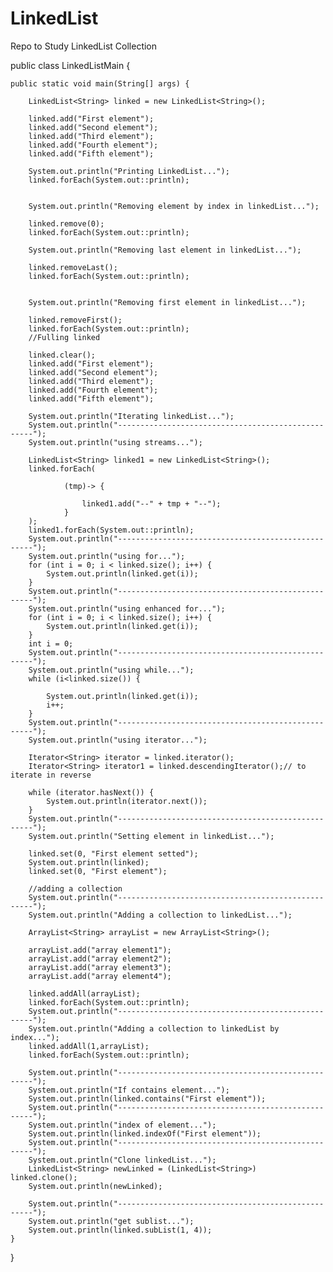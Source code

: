 # LinkedList
Repo to Study LinkedList Collection

public class LinkedListMain {

	public static void main(String[] args) {
		
		LinkedList<String> linked = new LinkedList<String>();
		
		linked.add("First element");
		linked.add("Second element");
		linked.add("Third element");
		linked.add("Fourth element");
		linked.add("Fifth element");

		System.out.println("Printing LinkedList...");
		linked.forEach(System.out::println);
		
		
		System.out.println("Removing element by index in linkedList...");
		
		linked.remove(0);
		linked.forEach(System.out::println);
		
		System.out.println("Removing last element in linkedList...");
		
		linked.removeLast();
		linked.forEach(System.out::println);
		
		
		System.out.println("Removing first element in linkedList...");
		
		linked.removeFirst();
		linked.forEach(System.out::println);
		//Fulling linked
		
		linked.clear();
		linked.add("First element");
		linked.add("Second element");
		linked.add("Third element");
		linked.add("Fourth element");
		linked.add("Fifth element");
		
		System.out.println("Iterating linkedList...");
		System.out.println("---------------------------------------------------");
		System.out.println("using streams...");
		
		LinkedList<String> linked1 = new LinkedList<String>();
		linked.forEach(
				
				(tmp)-> {
					
					linked1.add("--" + tmp + "--");
				}		
		);
		linked1.forEach(System.out::println);
		System.out.println("---------------------------------------------------");
		System.out.println("using for...");
		for (int i = 0; i < linked.size(); i++) {
			System.out.println(linked.get(i));
		}
		System.out.println("---------------------------------------------------");
		System.out.println("using enhanced for...");
		for (int i = 0; i < linked.size(); i++) {
			System.out.println(linked.get(i));
		}
		int i = 0;
		System.out.println("---------------------------------------------------");
		System.out.println("using while...");
		while (i<linked.size()) {
			
			System.out.println(linked.get(i));
			i++;
		}
		System.out.println("---------------------------------------------------");
		System.out.println("using iterator...");
		
		Iterator<String> iterator = linked.iterator();
		Iterator<String> iterator1 = linked.descendingIterator();// to iterate in reverse
		
		while (iterator.hasNext()) {
			System.out.println(iterator.next());			
		}
		System.out.println("---------------------------------------------------");
		System.out.println("Setting element in linkedList...");
		
		linked.set(0, "First element setted");
		System.out.println(linked);
		linked.set(0, "First element");
		
		//adding a collection
		System.out.println("---------------------------------------------------");
		System.out.println("Adding a collection to linkedList...");
		
		ArrayList<String> arrayList = new ArrayList<String>();
		
		arrayList.add("array element1");
		arrayList.add("array element2");
		arrayList.add("array element3");
		arrayList.add("array element4");
		
		linked.addAll(arrayList);
		linked.forEach(System.out::println);
		System.out.println("---------------------------------------------------");
		System.out.println("Adding a collection to linkedList by index...");
		linked.addAll(1,arrayList);
		linked.forEach(System.out::println);
		
		System.out.println("---------------------------------------------------");
		System.out.println("If contains element...");
		System.out.println(linked.contains("First element"));
		System.out.println("---------------------------------------------------");
		System.out.println("index of element...");
		System.out.println(linked.indexOf("First element"));
		System.out.println("---------------------------------------------------");
		System.out.println("Clone linkedList...");
		LinkedList<String> newLinked = (LinkedList<String>) linked.clone();
		System.out.println(newLinked);
		
		System.out.println("---------------------------------------------------");
		System.out.println("get sublist...");
		System.out.println(linked.subList(1, 4));
	}

}
